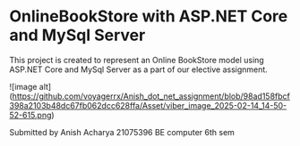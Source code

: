 
# OnlineBookStore with ASP.NET Core and MySql Server

This project is created to represent an Online BookStore model using ASP.NET Core and MySql Server as a part of our elective assignment. 



![image alt]
(https://github.com/voyagerrx/Anish_dot_net_assignment/blob/98ad158fbcf398a2103b48dc67fb062dcc628ffa/Asset/viber_image_2025-02-14_14-50-52-615.png)




Submitted by
Anish Acharya
21075396
BE computer 6th sem
